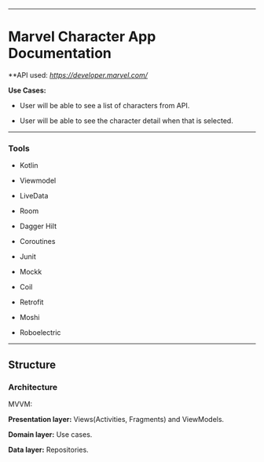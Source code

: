 

* * *



# Marvel Character App Documentation



**API used: *https://developer.marvel.com/*



**Use Cases:** 

* User will be able to see a list of characters from API.

* User will be able to see the character detail when that is selected.



* * *

### Tools

* Kotlin

* Viewmodel

* LiveData

* Room

* Dagger Hilt

* Coroutines

* Junit

* Mockk

* Coil

* Retrofit

* Moshi

* Roboelectric



* * *

## Structure



### Architecture

MVVM:


**Presentation layer:** Views(Activities, Fragments) and ViewModels.



**Domain layer:** Use cases.



**Data layer:** Repositories.


